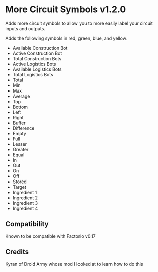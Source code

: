 # More Circuit Symbols v1.2.0

Adds more circuit symbols to allow you to more easily label your circuit inputs and outputs.

Adds the following symbols in red, green, blue, and yellow:

- Available Construction Bot
- Active Construction Bot
- Total Construction Bots
- Active Logistics Bots
- Available Logistics Bots
- Total Logistics Bots
- Total
- Min
- Max
- Average
- Top
- Bottom
- Left
- Right
- Buffer
- Difference
- Empty
- Full
- Lesser
- Greater
- Equal
- In
- Out
- On
- Off
- Stored
- Target
- Ingredient 1
- Ingredient 2
- Ingredient 3
- Ingredient 4

## Compatibility
Known to be compatible with Factorio v0.17

## Credits
Kyran of Droid Army whose mod I looked at to learn how to do this
